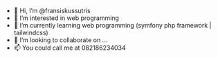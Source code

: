 - 👋 Hi, I’m @fransiskussutris
- 👀 I’m interested in web programming
- 🌱 I’m currently learning web programming (symfony php framework | tailwindcss)
- 💞️ I’m looking to collaborate on ...
- 📫 You could call me at 082186234034

<!---
fransiskussutris/fransiskussutris is a ✨ special ✨ repository because its `README.md` (this file) appears on your GitHub profile.
You can click the Preview link to take a look at your changes.
--->
